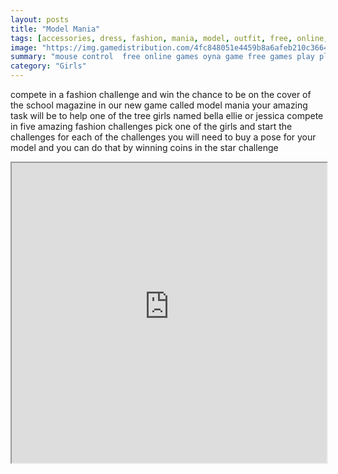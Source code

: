 ```yaml
---
layout: posts
title: "Model Mania"
tags: [accessories, dress, fashion, mania, model, outfit, free, online, games, oyna, game, free, games, play, play, games]
image: "https://img.gamedistribution.com/4fc848051e4459b8a6afeb210c3664ec.jpg"
summary: "mouse control  free online games oyna game free games play play games"
category: "Girls"
---
```


compete in a fashion challenge and win the chance to be on the cover of the school magazine in our new game called model mania your amazing task will be to help one of the tree girls named bella ellie or jessica compete in five amazing fashion challenges pick one of the girls and start the challenges for each of the challenges you will need to buy a pose for your model and you can do that by winning coins in the star challenge

<iframe width="100%" height="480px;" src="https://flash.gamedistribution.com?game=4fc848051e4459b8a6afeb210c3664ec"></iframe>